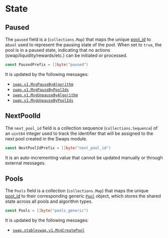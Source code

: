 # State

## Paused

The `paused` field is a (`collections.Map`) that maps the unique [pool_id](01_state.md#nextpoolid) to a`bool` used to represent the pausing state of the pool. When set to `true`, the pool is in a paused state, indicating that no actions (swap/liquidity/rewards/etc.) can be initiated or processed.
```go
const PausedPrefix = []byte("paused")
```

It is updated by the following messages:

- [`swap.v1.MsgPauseByAlgorithm`](./02_messages.md#pause-by-algorithm)
- [`swap.v1.MsgPauseByPoolIds`](./02_messages.md#pause-by-pool-ids)
- [`swap.v1.MsgUnpauseByAlgorithm`](./02_messages.md#unpause-by-algorithm)
- [`swap.v1.MsgUnpauseByPoolIds`](./02_messages.md#unpause-by-pool-ids)


## NextPoolId

The `next_pool_id` field is a collection sequence (`collections.Sequence`) of an `uint64` integer used to track the identifier that will be assigned to the next pool created in the Swaps module.
```go
const NextPoolIdPrefix = []byte("next_pool_id")
```

It is an auto-incrementing value that cannot be updated manually or through external messages.


## Pools

The `Pools` field is a collection (`collections.Map`) that maps the unique [pool_id](01_state.md#nextpoolid) to their corresponding generic [`Pool`](01_types.md#pool) object, which stores the shared state across all pools and algorithm types.
```go
const Pools = []byte("pools_generic")
```

It is updated by the following messages:
- [`swap.stableswap.v1.MsgCreatePool`](./02_messages_stableswap.md#create-pool)
